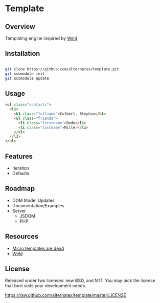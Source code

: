 Template
===============

Overview
---------------
Templating engine inspired by [Weld](https://github.com/tmpvar/weld)

Installation
---------------
```bash

git clone https://github.com/alternatex/template.git
git submodule init
git submodule update 
```

Usage
---------------
```html
<ul class="contacts">
  <li>
    <h1 class="fullname">Colbert, Stephen</h1>
    <ul class="friends">
      <li class="firstname">Bode</li>
      <li class="lastname">Miller</li>
    </ul>
  </li>
</ul>

```

Features
---------------
- Iteration
- Defaults

Roadmap
---------------
- DOM Model Updates
- Documentation/Examples
- Server 
  - JSDOM
  - PHP

Resources
---------------
- [Micro templates are dead](http://blog.nodejitsu.com/micro-templates-are-dead)
- [Weld](https://github.com/tmpvar/weld)

License
---------------
Released under two licenses: new BSD, and MIT. You may pick the
license that best suits your development needs.

https://raw.github.com/alternatex/template/master/LICENSE
